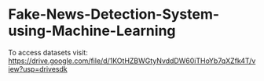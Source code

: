 # Fake-News-Detection-System-using-Machine-Learning

To access datasets visit: https://drive.google.com/file/d/1KOtHZBWGtyNvddDW60iTHoYb7qXZfk4T/view?usp=drivesdk
